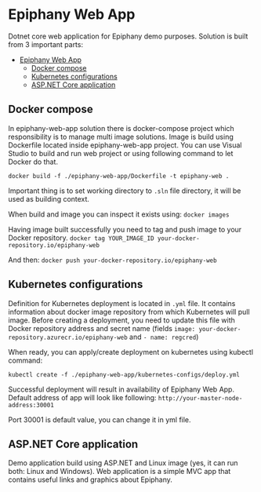 # Epiphany Web App

Dotnet core web application for Epiphany demo purposes. Solution is built from 3 important parts:
<!-- TOC -->

- [Epiphany Web App](#epiphany-web-app)
    - [Docker compose](#docker-compose)
    - [Kubernetes configurations](#kubernetes-configurations)
    - [ASP.NET Core application](#aspnet-core-application)

<!-- /TOC -->

## Docker compose

In epiphany-web-app solution there is docker-compose project which responsibility is to manage multi image solutions. Image is build using Dockerfile located inside epiphany-web-app project. You can use Visual Studio to build and run web project or using following command to let Docker do that.

`docker build -f ./epiphany-web-app/Dockerfile -t epiphany-web .`

Important thing is to set working directory to `.sln` file directory, it will be used as building context.

When build and image you can inspect it exists using:
`docker images`  

Having image built successfully you need to tag and push image to your Docker repository.
`docker tag YOUR_IMAGE_ID your-docker-repository.io/epiphany-web`  

And then:
`docker push your-docker-repository.io/epiphany-web`

## Kubernetes configurations

Definition for Kubernetes deployment is located in `.yml` file. It contains information about docker image repository from which Kubernetes will pull image. Before creating a deployment, you need to update this file with Docker repository address and secret name (fields `image: your-docker-repository.azurecr.io/epiphany-web` and `- name: regcred`)

When ready, you can apply/create deployment on kubernetes using kubectl command:

`kubectl create -f ./epiphany-web-app/kubernetes-configs/deploy.yml`

Successful deployment will result in availability of Epiphany Web App. Default address of app will look like following:
`http://your-master-node-address:30001`

Port 30001 is default value, you can change it in yml file.

## ASP.NET Core application

Demo application build using ASP.NET and Linux image (yes, it can run both: Linux and Windows). Web application is a simple MVC app that contains useful links and graphics about Epiphany.
